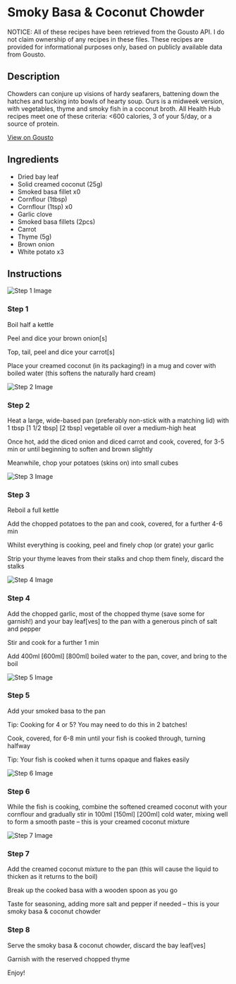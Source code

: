 # Smoky Basa & Coconut Chowder

NOTICE: All of these recipes have been retrieved from the Gousto API. I do not claim ownership of any recipes in these files. These recipes are provided for informational purposes only, based on publicly available data from Gousto.

## Description

Chowders can conjure up visions of hardy seafarers, battening down the hatches and tucking into bowls of hearty soup. Ours is a midweek version, with vegetables, thyme and smoky fish in a coconut broth. All Health Hub recipes meet one of these criteria: <600 calories, 3 of your 5/day, or a source of protein.

[View on Gousto](https://www.gousto.co.uk/recipes/cookbook/smoky-fish-coconut-chowder)

## Ingredients

- Dried bay leaf
- Solid creamed coconut (25g)
- Smoked basa fillet x0
- Cornflour (1tbsp)
- Cornflour (1tsp) x0
- Garlic clove
- Smoked basa fillets (2pcs)
- Carrot
- Thyme (5g)
- Brown onion
- White potato x3

## Instructions

![Step 1 Image](https://production-media.gousto.co.uk/cms/recipe-step-image/step-1-copy-1612977991488-x200.jpg)

### Step 1

Boil half a kettle

Peel and dice your brown onion[s]

Top, tail, peel and dice your carrot[s]

Place your creamed coconut (in its packaging!) in a mug and cover with boiled water (this softens the naturally hard cream)

![Step 2 Image](https://production-media.gousto.co.uk/cms/recipe-step-image/step-2-copy-1612978000541-x200.jpg)

### Step 2

Heat a large, wide-based pan (preferably non-stick with a matching lid) with 1 tbsp <span class="text-purple">[1 1/2 tbsp]</span> <span class="text-danger">[2 tbsp]</span> vegetable oil over a medium-high heat

Once hot, add the diced onion and diced carrot and cook, covered, for 3-5 min or until beginning to soften and brown slightly

Meanwhile, chop your potatoes (skins on) into small cubes

![Step 3 Image](https://production-media.gousto.co.uk/cms/recipe-step-image/step-3-copy-1612978005882-x200.jpg)

### Step 3

Reboil a full kettle

Add the chopped potatoes to the pan and cook, covered, for a further 4-6 min

Whilst everything is cooking, peel and finely chop (or grate) your garlic

Strip your thyme leaves from their stalks and chop them finely, discard the stalks

![Step 4 Image](https://production-media.gousto.co.uk/cms/recipe-step-image/step-4-copy-1612978016645-x200.jpg)

### Step 4

Add the chopped garlic, most of the chopped thyme (save some for garnish!) and your bay leaf[ves] to the pan with a generous pinch of salt and pepper

Stir and cook for a further 1 min

Add 400ml <span class="text-purple">[600ml]</span> <span class="text-danger">[800ml]</span> boiled water to the pan, cover, and bring to the boil

![Step 5 Image](https://production-media.gousto.co.uk/cms/recipe-step-image/step-5-copy-1612978026235-x200.jpg)

### Step 5

Add your smoked basa to the pan

Tip: Cooking for 4 or 5? You may need to do this in 2 batches!

Cook, covered, for 6-8 min until your fish is cooked through, turning halfway

Tip: Your fish is cooked when it turns opaque and flakes easily

![Step 6 Image](https://production-media.gousto.co.uk/cms/recipe-step-image/step-6-copy-1612978035700-x200.jpg)

### Step 6

While the fish is cooking, combine the softened creamed coconut with your cornflour and gradually stir in 100ml <span class="text-purple">[150ml] </span><span class="text-danger">[200ml]</span> cold water, mixing well to form a smooth paste – this is your creamed coconut mixture

![Step 7 Image](https://production-media.gousto.co.uk/cms/recipe-step-image/step-7-copy-1612978049187-x200.jpg)

### Step 7

Add the creamed coconut mixture to the pan (this will cause the liquid to thicken as it returns to the boil)

Break up the cooked basa with a wooden spoon as you go

Taste for seasoning, adding more salt and pepper if needed – this is your smoky basa & coconut chowder

### Step 8

Serve the smoky basa & coconut chowder, discard the bay leaf[ves]

Garnish with the reserved chopped thyme

Enjoy!

